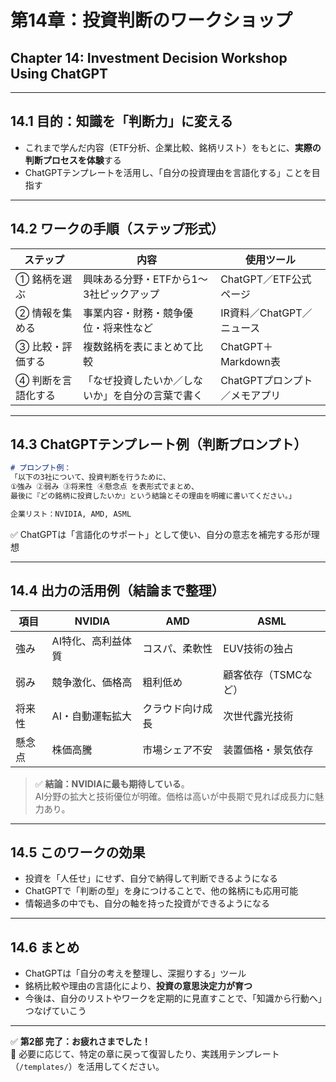 # 第14章：投資判断のワークショップ  
## Chapter 14: Investment Decision Workshop Using ChatGPT

---

## 14.1 目的：知識を「判断力」に変える

- これまで学んだ内容（ETF分析、企業比較、銘柄リスト）をもとに、**実際の判断プロセスを体験**する
- ChatGPTテンプレートを活用し、「自分の投資理由を言語化する」ことを目指す

---

## 14.2 ワークの手順（ステップ形式）

| ステップ | 内容 | 使用ツール |
|----------|------|------------|
| ① 銘柄を選ぶ | 興味ある分野・ETFから1〜3社ピックアップ | ChatGPT／ETF公式ページ |
| ② 情報を集める | 事業内容・財務・競争優位・将来性など | IR資料／ChatGPT／ニュース |
| ③ 比較・評価する | 複数銘柄を表にまとめて比較 | ChatGPT＋Markdown表 |
| ④ 判断を言語化する | 「なぜ投資したいか／しないか」を自分の言葉で書く | ChatGPTプロンプト／メモアプリ |

---

## 14.3 ChatGPTテンプレート例（判断プロンプト）

```markdown
# プロンプト例：
「以下の3社について、投資判断を行うために、
①強み ②弱み ③将来性 ④懸念点 を表形式でまとめ、
最後に『どの銘柄に投資したいか』という結論とその理由を明確に書いてください。」

企業リスト：NVIDIA, AMD, ASML
```

✅ ChatGPTは「言語化のサポート」として使い、自分の意志を補完する形が理想

---

## 14.4 出力の活用例（結論まで整理）

| 項目 | NVIDIA | AMD | ASML |
|------|--------|-----|------|
| 強み | AI特化、高利益体質 | コスパ、柔軟性 | EUV技術の独占 |
| 弱み | 競争激化、価格高 | 粗利低め | 顧客依存（TSMCなど） |
| 将来性 | AI・自動運転拡大 | クラウド向け成長 | 次世代露光技術 |
| 懸念点 | 株価高騰 | 市場シェア不安 | 装置価格・景気依存 |

> ✅ **結論：NVIDIAに最も期待している**。  
> AI分野の拡大と技術優位が明確。価格は高いが中長期で見れば成長力に魅力あり。

---

## 14.5 このワークの効果

- 投資を「人任せ」にせず、自分で納得して判断できるようになる  
- ChatGPTで「判断の型」を身につけることで、他の銘柄にも応用可能  
- 情報過多の中でも、自分の軸を持った投資ができるようになる

---

## 14.6 まとめ

- ChatGPTは「自分の考えを整理し、深掘りする」ツール  
- 銘柄比較や理由の言語化により、**投資の意思決定力が育つ**  
- 今後は、自分のリストやワークを定期的に見直すことで、「知識から行動へ」つなげていこう

---

✅ **第2部 完了：お疲れさまでした！**  
🔁 必要に応じて、特定の章に戻って復習したり、実践用テンプレート（`/templates/`）を活用してください。
